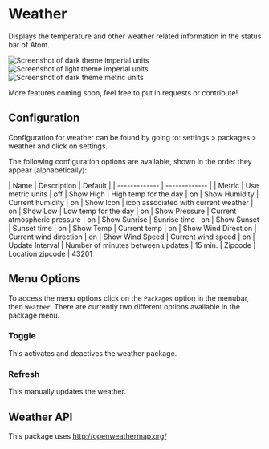 # Weather

Displays the temperature and other weather related information in the status bar of Atom.

![Screenshot of dark theme imperial units](http://i.imgur.com/0f0l2gL.png)
![Screenshot of light theme imperial units](http://i.imgur.com/JCRQnV0.png)
![Screenshot of dark theme metric units](http://i.imgur.com/yAd6Ngh.png)

More features coming soon, feel free to put in requests or contribute!

## Configuration

Configuration for weather can be found by going to: settings > packages > weather and click on settings.

The following configuration options are available, shown in the order they appear (alphabetically):

| Name | Description | Default |
| ------------- | ------------- |
| Metric | Use metric units | off
| Show High  | High temp for the day  | on
| Show Humidity  | Current humidity | on
| Show Icon | icon associated with current weather | on
| Show Low | Low temp for the day | on
| Show Pressure | Current atmospheric pressure | on
| Show Sunrise | Sunrise time | on
| Show Sunset | Sunset time | on
| Show Temp | Current temp | on
| Show Wind Direction | Current wind direction | on
| Show Wind Speed | Current wind speed | on
| Update Interval | Number of minutes between updates | 15 min.
| Zipcode | Location zipcode | 43201

## Menu Options
To access the menu options click on the `Packages` option in the menubar, then `Weather`. There are currently two different options available in the package menu.

### Toggle
This activates and deactives the weather package.

### Refresh
This manually updates the weather.

## Weather API

This package uses http://openweathermap.org/

